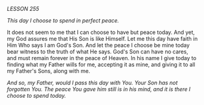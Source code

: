 *LESSON 255*

*This day I choose to spend in perfect peace.*

It does not seem to me that I can choose to have but peace today. And yet, my God assures me that His Son is like Himself. Let me this day have faith in Him Who says I am God's Son. And let the peace I choose be mine today bear witness to the truth of what He says. God's Son can have no cares, and must remain forever in the peace of Heaven. In his name I give today to finding what my Father wills for me, accepting it as mine, and giving it to all my Father's Sons, along with me.

_And so, my Father, would I pass this day with You. Your Son has not forgotten You. The peace You gave him still is in his mind, and it is there I choose to spend today._